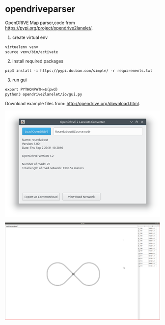 # opendriveparser
OpenDRIVE Map parser,code from https://pypi.org/project/opendrive2lanelet/.
1. create virtual env
```
virtualenv venv
source venv/bin/activate
```
2. install required packages
```
pip3 install -i https://pypi.douban.com/simple/ -r requirements.txt
```
3. run gui
```
export PYTHONPATH=$(pwd)
python3 opendrive2lanelet/io/gui.py
```
Download example files from: http://opendrive.org/download.html.

![](https://raw.githubusercontent.com/liuyf5231/image/master/img20190527171709.png)


![](https://raw.githubusercontent.com/liuyf5231/image/master/img20190527171750.png)
